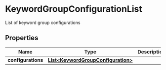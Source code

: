 

# KeywordGroupConfigurationList

List of keyword group configurations
## Properties

Name | Type | Description | Notes
------------ | ------------- | ------------- | -------------
**configurations** | [**List&lt;KeywordGroupConfiguration&gt;**](KeywordGroupConfiguration.md) |  |  [optional]



